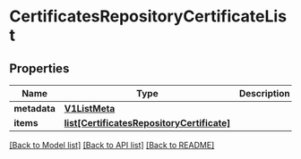 # CertificatesRepositoryCertificateList

## Properties
Name | Type | Description | Notes
------------ | ------------- | ------------- | -------------
**metadata** | [**V1ListMeta**](V1ListMeta.md) |  | [optional] 
**items** | [**list[CertificatesRepositoryCertificate]**](CertificatesRepositoryCertificate.md) |  | [optional] 

[[Back to Model list]](../README.md#documentation-for-models) [[Back to API list]](../README.md#documentation-for-api-endpoints) [[Back to README]](../README.md)

